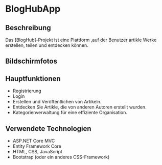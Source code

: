 # BlogHubApp
## Beschreibung

Das [BlogHub]-Projekt ist eine Plattform ,auf  der Benutzer artikle Werke erstellen, teilen und entdecken können.

## Bildschirmfotos


## Hauptfunktionen
- Registrierung
- Login
- Erstellen und Veröffentlichen von Artikeln.
- Entdecken Sie Artikle, die von anderen Autoren erstellt wurden.
- Kategorienverwaltung für eine effiziente Organisation.




## Verwendete Technologien

- ASP.NET Core MVC
- Entity Framework Core
- HTML, CSS, JavaScript
- Bootstrap (oder ein anderes CSS-Framework)
